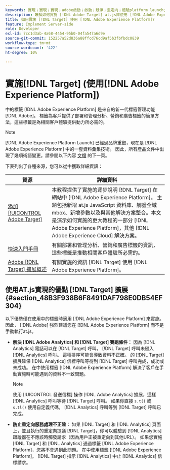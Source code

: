 ```yaml
---
keywords: 實現；實現；實現；adobe啟動；啟動；競爭；重定向；體驗platform launch;platform launch；標籤；adobe平台
description: 瞭解如何實施 [!DNL Adobe Target] at.js庫使用 [!DNL Adobe Experience Platform]，實現的首選方法 [!DNL Target]。
title: 如何實施 [!DNL Target] 使用 [!DNL Adobe Experience Platform]?
feature: Implement Server-side
role: Developer
exl-id: 7cc1d3ab-4a68-4454-95b0-04fa547a6d9e
source-git-commit: 152257a52d836a88ffcd76cd9af5b3fbfbdc0839
workflow-type: tm+mt
source-wordcount: '422'
ht-degree: 10%

---
```


# 實施[!DNL Target] (使用[!DNL Adobe Experience Platform])

中的標籤 [!DNL Adobe Experience Platform] 是來自的新一代標籤管理功能 [!DNL Adobe]。 標籤為客戶提供了部署和管理分析、營銷和廣告標籤的簡單方法，這些標籤是為相關客戶體驗提供動力所必需的。

>[!NOTE]
>
>[!DNL Adobe Experience Platform Launch] 已經過品牌重塑，現在是 [!DNL Adobe Experience Platform] 中的一套資料彙集技術。 因此，所有產品文件中出現了幾項術語變更。請參閱以下內容 [文檔](https://experienceleague.adobe.com/docs/experience-platform/tags/term-updates.html?lang=en) 的下一頁。

下表列出了各種來源，您可以從中獲取詳細資訊：

| 資源 | 詳細資料 |
|--- |--- |
| [添加 [!UICONTROL Adobe Target]](https://experienceleague.adobe.com/docs/launch-learn/implementing-in-websites-with-launch/implement-solutions/target.html#implement-solutions) | 本教程提供了實施的逐步說明 [!DNL Target] 在網站中 [!DNL Adobe Experience Platform]。 主題包括新增 at.js JavaScript 資料庫、觸發全域 mbox、新增參數以及與其他解決方案整合。本文是演示如何實施的更大教程的一部分 [!DNL Adobe Experience Platform]，其他 [!DNL Adobe Experience Cloud] 解決方案。 |
| [快速入門手冊](https://experienceleague.adobe.com/docs/experience-platform/tags/get-started/quick-start.html) | 有關部署和管理分析、營銷和廣告標籤的資訊，這些標籤是推動相關客戶體驗所必需的。 |
| [Adobe [!DNL Target] 擴展概述](https://experienceleague.adobe.com/docs/experience-platform/tags/extensions/adobe/target/overview.html) | 有關實施的資訊 [!DNL Target] 使用 [!DNL Adobe Experience Platform]。 |

## 使用AT.js實現的優點 [!DNL Target] 擴展 {#section_48B3F938B6F8491DAF798E0DB54EF304}

以下優勢僅在使用中的標籤時適用 [!DNL Adobe Experience Platform] 來實施。 因此， [!DNL Adobe] 強烈建議您在 [!DNL Adobe Experience Platform] 而不是手動執行at.js。

* **解決 [!DNL Adobe Analytics] 和 [!DNL Target] 賽跑條件：** 因為 [!DNL Analytics] 電話可以在 [!DNL Target] 呼叫， [!DNL Target] 呼叫未縫入 [!DNL Analytics] 呼叫。 這種排序可能會導致資料不正確。 的 [!DNL Target] 擴展確保 [!DNL Analytics] 信標呼叫等待到 [!DNL Target] 呼叫完成，成功或未成功。 在中使用標籤 [!DNL Adobe Experience Platform] 解決了客戶在手動實施時可能遇到的資料不一致問題。

   >[!NOTE]
   >
   >使用 [!UICONTROL 發送信標] 操作 [!DNL Adobe Analytics] 擴展，這樣 [!DNL Analytics] 呼叫等待 [!DNL Target] 呼叫。 如果你直接 `s.t()` 或 `s.tl()` 使用自定義代碼， [!DNL Analytics] 呼叫等到 [!DNL Target] 呼叫已完成。

* **防止重定向服務處理不正確：** 如果 [!DNL Target] 和 [!DNL Analytics] 頁面上，並且執行的重定向提議 [!DNL Target]，你可以體驗到 [!DNL Analytics] 跟蹤器在不應該時觸發請求（因為用戶正被重定向到其他URL）。 如果您實施 [!DNL Target] 和 [!DNL Analytics] 通過標籤 [!DNL Adobe Experience Platform]，您將不會遇到此問題。 在中使用標籤 [!DNL Adobe Experience Platform]。 [!DNL Target] 指示 [!DNL Analytics] 中止 [!DNL Analytics] 信標請求。
